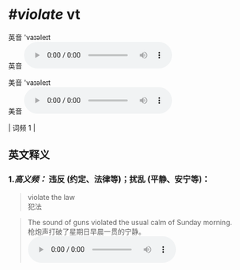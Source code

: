 # ***\#violate*** vt
英音 'vaɪəleɪt  
英音
<audio src="./media/violate-B.aac" controls="controls"></audio>

美音 'vaɪəleɪt  
美音
<audio src="./media/violate.aac" controls="controls"></audio>



| 词频 1 |  

英文释义
---
### 1.*高义频：* **违反 (约定、法律等)；扰乱 (平静、安宁等)：**  

 > violate the law  
 > 犯法    

 > The sound of guns violated the usual calm of Sunday morning.  
 > 枪炮声打破了星期日早晨一贯的宁静。    
<audio src="./media/1-violate.aac" controls="controls"></audio>


